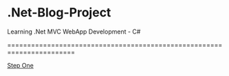 # .Net-Blog-Project
Learning .Net  MVC WebApp Development - C#

=======================================================================

[Step One](Step-By-Step/StepOne.md)
